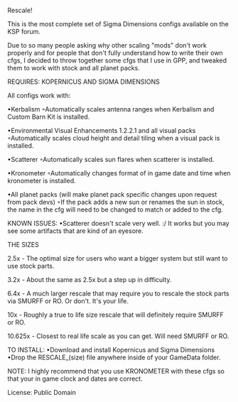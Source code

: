 Rescale!

This is the most complete set of Sigma Dimensions configs available on the KSP forum.

Due to so many people asking why other scaling "mods" don't work properly and for people that don't fully understand how to write their own cfgs, I decided to throw together some cfgs that I use in GPP, and tweaked them to work with stock and all planet packs.

REQUIRES:
KOPERNICUS AND SIGMA DIMENSIONS

All configs work with:

•Kerbalism
◦Automatically scales antenna ranges when Kerbalism and Custom Barn Kit is installed.


•Environmental Visual Enhancements 1.2.2.1 and all visual packs
◦Automatically scales cloud height and detail tiling when a visual pack is installed.


•Scatterer
◦Automatically scales sun flares when scatterer is installed.


•Kronometer
◦Automatically changes format of in game date and time when kronometer is installed.


•All planet packs (will make planet pack specific changes upon request from pack devs)
◦If the pack adds a new sun or renames the sun in stock, the name in the cfg will need to be changed to match or added to the cfg.


KNOWN ISSUES:
•Scatterer doesn't scale very well. :/ It works but you may see some artifacts that are kind of an eyesore.

THE SIZES

2.5x - The optimal size for users who want a bigger system but still want to use stock parts.

3.2x - About the same as 2.5x but a step up in difficulty.

6.4x - A much larger rescale that may require you to rescale the stock parts via SMURFF or RO. Or don't. It's your life.

10x - Roughly a true to life size rescale that will definitely require SMURFF or RO.

10.625x - Closest to real life scale as you can get. Will need SMURFF or RO.

TO INSTALL:
•Download and install Kopernicus and Sigma Dimensions
•Drop the RESCALE_(size) file anywhere inside of your GameData folder.

NOTE: I highly recommend that you use KRONOMETER with these cfgs so that your in game clock and dates are correct.

License: Public Domain

